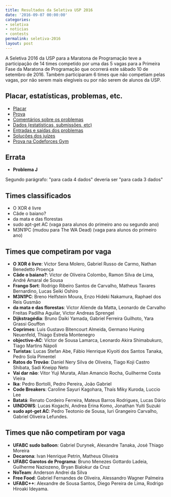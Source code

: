 ```yaml
---
title: Resultados da Seletiva USP 2016
date: '2016-09-07 00:00:00'
categories:
- seletiva
- noticias
- contests
permalink: seletiva-2016
layout: post
---
```


A Seletiva 2016 da USP para a Maratona de Programação teve a participação
de 14 times competido por uma das 5 vagas para a Primeira Fase da Maratona
de Programação que ocorrerá este sábado 10 de setembro de 2016.
Também participaram 6 times que não competiam pelas vagas, por não serem
mais elegíveis ou por não serem de alunos da USP.

## Placar, estatísticas, problemas, etc.
- [Placar](https://www.ime.usp.br/~maratona/assets/seletivas/2016/score/detailedscore.html)
- [Prova](https://www.ime.usp.br/~maratona/assets/seletivas/2016/caderno.pdf)
- [Comentários sobre os problemas](https://www.ime.usp.br/~maratona/assets/seletivas/2016/comentarios.pdf)
- [Dados (estatísticas, submissões, etc)](https://www.ime.usp.br/~maratona/assets/seletivas/2016/data.tar.xz)
- [Entradas e saídas dos problemas](https://www.ime.usp.br/~maratona/assets/seletivas/2016/io.tar.xz)
- [Soluções dos juízes](https://www.ime.usp.br/~maratona/assets/seletivas/2016/solutions.tar.xz)
- [Prova na Codeforces Gym](http://codeforces.com/gym/101064)

## Errata

- **Problema J**

Segundo parágrafo: "para cada 4 dados" deveria ser "para cada 3 dados"

## Times classificados
- O XOR é livre
- Câde o baiano?
- da mata e das florestas
- sudo apt-get AC (vaga para alunos do primeiro ano ou segundo ano)
- M3N1PC (mudou para The WA Dead) (vaga para alunos do primeiro ano)

## Times que competiram por vaga
- **O XOR é livre**: Victor Sena Molero, Gabriel Russo de Carmo, Nathan Benedetto Proença
- **Câde o baiano?**: Victor de Oliveira Colombo, Ramon Silva de Lima, André Amaral de Sousa
- **Frango Sort**: Rodrigo Ribeiro Santos de Carvalho, Matheus Tavares Bernardino, Lucas Seiki Oshiro
- **M3N1PC**: Breno Helfstein Moura, Enzo Hideki Nakamura, Raphael dos Reis Gusmão
- **da mata e das florestas**: Victor Aliende da Matta, Leonardo de Carvalho Freitas Padilha Aguilar, Victor Andreas Sprengel
- **Dijkstragédia**: Bruno Daiki Yamada, Gabriel Ferreira Guilhoto, Yara Grassi Gouffon
- **Coprimes**: Luis Gustavo Bitencourt Almeida, Germano Huning Neuenfeld, Thiago Estrela Montenegro
- **objective-AC**: Víctor de Sousa Lamarca, Leonardo Akira Shimabukuro, Tiago Martins Nápoli
- **Turistas**: Lucas Stefan Abe, Fábio Henrique Kiyoiti dos Santos Tanaka, Pedro Sola Pimentel
- **Ratos do Trovão**: Daniel Nery Silva de Oliveira, Tiago Koji Castro Shibata, Sadi Kneipp Neto
- **Vai dar não**: Vitor Yuji Murata, Allan Amancio Rocha, Guilherme Costa Vieira
- **Ika**: Pedro Bortolli, Pedro Pereira, João Gabriel
- **Code Breakers**: Caroline Sayuri Kagohara, Thaís Miky Kuroda, Luccio Lee
- **Batatá**: Renato Cordeiro Ferreira, Mateus Barros Rodrigues, Lucas Dário
- **UINDOWS**: Lucas Kogachi, Andrea Erina Komo, Jonathan Yuiti Suzuki
- **sudo apt-get AC**: Pedro Teotonio de Sousa, Iuri Grangeiro Carvalho, Gabriel Oliveira Lefundes.

## Times que não competiram por vaga

- **UFABC sudo balloon**: Gabriel Durynek, Alexandre Tanaka, José Thiago Moreira
- **Decarona**: Ivan Henrique Petrin, Matheus Oliveira
- **UFABC Garotos de Programa**: Bruno Menezes Gottardo Ladeia, Guilherme Naziozeno, Bryan Bialokur da Cruz
- **NoTeam**: Anderson Andrei da Silva
- **Free Food**: Gabriel Fernandes de Oliveira, Alessandro Wagner Palmeira
- **UFABC++**: Alexandre de Sousa Santos, Diego Pereira de Lima, Rodrigo Hiroaki Ideyama.
